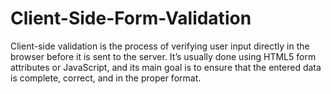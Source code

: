 # Client-Side-Form-Validation
Client-side validation is the process of verifying user input directly in the browser before it is sent to the server. It’s usually done using HTML5 form attributes or JavaScript, and its main goal is to ensure that the entered data is complete, correct, and in the proper format. 
